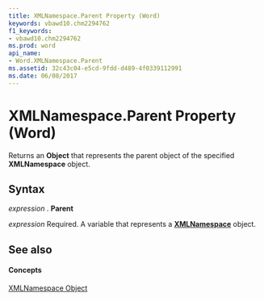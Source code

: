 ```yaml
---
title: XMLNamespace.Parent Property (Word)
keywords: vbawd10.chm2294762
f1_keywords:
- vbawd10.chm2294762
ms.prod: word
api_name:
- Word.XMLNamespace.Parent
ms.assetid: 32c43c04-e5cd-9fdd-d489-4f0339112991
ms.date: 06/08/2017
---
```



# XMLNamespace.Parent Property (Word)

Returns an **Object** that represents the parent object of the specified **XMLNamespace** object.


## Syntax

 _expression_ . **Parent**

 _expression_ Required. A variable that represents a **[XMLNamespace](xmlnamespace-object-word.md)** object.


## See also


#### Concepts


[XMLNamespace Object](xmlnamespace-object-word.md)

